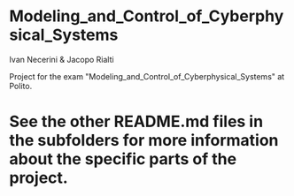 # Modeling_and_Control_of_Cyberphysical_Systems
Ivan Necerini &amp; Jacopo Rialti

Project for the exam "Modeling_and_Control_of_Cyberphysical_Systems" at Polito. 

# See the other README.md files in the subfolders for more information about the specific parts of the project.
